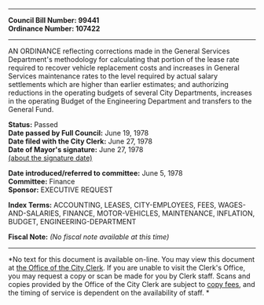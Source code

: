* * * * *  
  
**Council Bill Number: [](#h0)[](#h2)99441**   
**Ordinance Number: 107422**  
  
* * * * *  
  
AN ORDINANCE reflecting corrections made in the General Services Department's methodology for calculating that portion of the lease rate required to recover vehicle replacement costs and increases in General Services maintenance rates to the level required by actual salary settlements which are higher than earlier estimates; and authorizing reductions in the operating budgets of several City Departments, increases in the operating Budget of the Engineering Department and transfers to the General Fund.  
  
**Status:** Passed   
**Date passed by Full Council:** June 19, 1978   
**Date filed with the City Clerk:** June 27, 1978   
**Date of Mayor's signature:** June 27, 1978   
[(about the signature date)](/~public/approvaldate.htm)   
  
  
**Date introduced/referred to committee:** June 5, 1978   
**Committee:** Finance   
**Sponsor:** EXECUTIVE REQUEST   
  
**Index Terms:** ACCOUNTING, LEASES, CITY-EMPLOYEES, FEES, WAGES-AND-SALARIES, FINANCE, MOTOR-VEHICLES, MAINTENANCE, INFLATION, BUDGET, ENGINEERING-DEPARTMENT  
  
**Fiscal Note:** *(No fiscal note available at this time)*  
  
* * * * *  
  
*No text for this document is available on-line. You may view this document at [the Office of the City Clerk](http://www.seattle.gov/leg/clerk/contactUs.htm). If you are unable to visit the Clerk's Office, you may request a copy or scan be made for you by Clerk staff. Scans and copies provided by the Office of the City Clerk are subject to [copy fees](http://clerk.seattle.gov/~public/clerkfees.htm), and the timing of service is dependent on the availability of staff. *  
  
  
